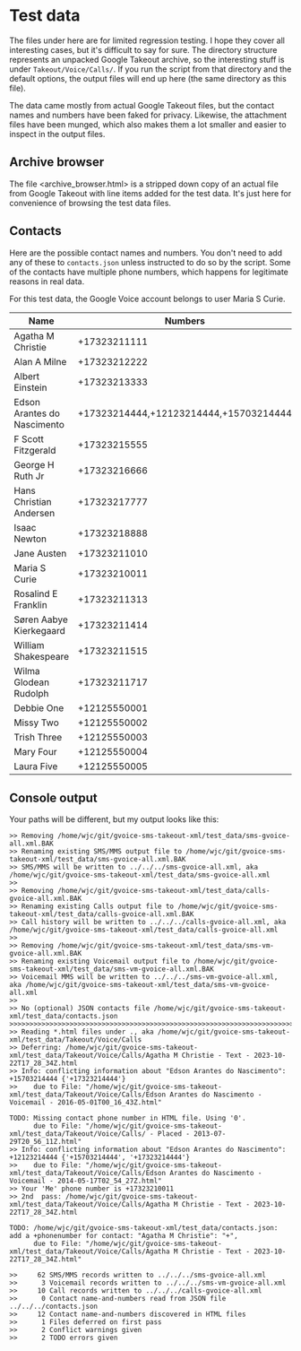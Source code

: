 # Test data

The files under here are for limited regression testing.
I hope they cover all interesting cases,
but it's difficult to say for sure.
The directory structure represents an unpacked Google Takeout archive,
so the interesting stuff is under `Takeout/Voice/Calls/`.
If you run the script from that directory and the default options,
the output files will end up here (the same directory as this file).

The data came mostly from actual Google Takeout files,
but the contact names and numbers have been faked for privacy.
Likewise, the attachment files have been munged, 
which also makes them a lot smaller and easier to inspect in the output files.

## Archive browser
The file <archive_browser.html> is a stripped down copy of an actual file from Google Takeout
with line items added for the test data.
It's just here for convenience of browsing the test data files.

## Contacts
Here are the possible contact names and numbers.
You don't need to add any of these to `contacts.json`
unless instructed to do so by the script.
Some of the contacts have multiple phone numbers,
which happens for legitimate reasons in real data.

For this test data, the Google Voice account belongs to user Maria S Curie.

| Name | Numbers |
|------|---------|
|Agatha M Christie|+17323211111|
|Alan A Milne|+17323212222|
|Albert Einstein|+17323213333|
|Edson Arantes do Nascimento|+17323214444,+12123214444,+15703214444|
|F Scott Fitzgerald|+17323215555|
|George H Ruth Jr|+17323216666|
|Hans Christian Andersen|+17323217777|
|Isaac Newton|+17323218888|
|Jane Austen|+17323211010|
|Maria S Curie|+17323210011|
|Rosalind E Franklin|+17323211313|
|Søren Aabye Kierkegaard|+17323211414|
|William Shakespeare|+17323211515|
|Wilma Glodean Rudolph|+17323211717|
|Debbie One|+12125550001|
|Missy Two|+12125550002|
|Trish Three|+12125550003|
|Mary Four|+12125550004|
|Laura Five|+12125550005|

## Console output
Your paths will be different, but my output looks like this:
```
>> Removing /home/wjc/git/gvoice-sms-takeout-xml/test_data/sms-gvoice-all.xml.BAK
>> Renaming existing SMS/MMS output file to /home/wjc/git/gvoice-sms-takeout-xml/test_data/sms-gvoice-all.xml.BAK
>> SMS/MMS will be written to ../../../sms-gvoice-all.xml, aka /home/wjc/git/gvoice-sms-takeout-xml/test_data/sms-gvoice-all.xml
>>
>> Removing /home/wjc/git/gvoice-sms-takeout-xml/test_data/calls-gvoice-all.xml.BAK
>> Renaming existing Calls output file to /home/wjc/git/gvoice-sms-takeout-xml/test_data/calls-gvoice-all.xml.BAK
>> Call history will be written to ../../../calls-gvoice-all.xml, aka /home/wjc/git/gvoice-sms-takeout-xml/test_data/calls-gvoice-all.xml
>>
>> Removing /home/wjc/git/gvoice-sms-takeout-xml/test_data/sms-vm-gvoice-all.xml.BAK
>> Renaming existing Voicemail output file to /home/wjc/git/gvoice-sms-takeout-xml/test_data/sms-vm-gvoice-all.xml.BAK
>> Voicemail MMS will be written to ../../../sms-vm-gvoice-all.xml, aka /home/wjc/git/gvoice-sms-takeout-xml/test_data/sms-vm-gvoice-all.xml
>>
>> No (optional) JSON contacts file /home/wjc/git/gvoice-sms-takeout-xml/test_data/contacts.json
>>>>>>>>>>>>>>>>>>>>>>>>>>>>>>>>>>>>>>>>>>>>>>>>>>>>>>>>>>>>>>>>>>>>>>>>>>>>>
>> Reading *.html files under ., aka /home/wjc/git/gvoice-sms-takeout-xml/test_data/Takeout/Voice/Calls
>> Deferring: /home/wjc/git/gvoice-sms-takeout-xml/test_data/Takeout/Voice/Calls/Agatha M Christie - Text - 2023-10-22T17_28_34Z.html
>> Info: conflicting information about "Edson Arantes do Nascimento": +15703214444 {'+17323214444'}
>>    due to File: "/home/wjc/git/gvoice-sms-takeout-xml/test_data/Takeout/Voice/Calls/Edson Arantes do Nascimento - Voicemail - 2016-05-01T00_16_43Z.html"

TODO: Missing contact phone number in HTML file. Using '0'.
      due to File: "/home/wjc/git/gvoice-sms-takeout-xml/test_data/Takeout/Voice/Calls/ - Placed - 2013-07-29T20_56_11Z.html"
>> Info: conflicting information about "Edson Arantes do Nascimento": +12123214444 {'+15703214444', '+17323214444'}
>>    due to File: "/home/wjc/git/gvoice-sms-takeout-xml/test_data/Takeout/Voice/Calls/Edson Arantes do Nascimento - Voicemail - 2014-05-17T02_54_27Z.html"
>> Your 'Me' phone number is +17323210011
>> 2nd  pass: /home/wjc/git/gvoice-sms-takeout-xml/test_data/Takeout/Voice/Calls/Agatha M Christie - Text - 2023-10-22T17_28_34Z.html

TODO: /home/wjc/git/gvoice-sms-takeout-xml/test_data/contacts.json: add a +phonenumber for contact: "Agatha M Christie": "+",
      due to File: "/home/wjc/git/gvoice-sms-takeout-xml/test_data/Takeout/Voice/Calls/Agatha M Christie - Text - 2023-10-22T17_28_34Z.html"

>>     62 SMS/MMS records written to ../../../sms-gvoice-all.xml
>>      3 Voicemail records written to ../../../sms-vm-gvoice-all.xml
>>     10 Call records written to ../../../calls-gvoice-all.xml
>>      0 Contact name-and-numbers read from JSON file ../../../contacts.json
>>     12 Contact name-and-numbers discovered in HTML files
>>      1 Files deferred on first pass
>>      2 Conflict warnings given
>>      2 TODO errors given
```
